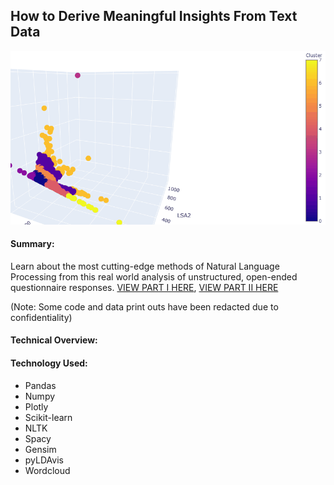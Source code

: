 ## How to Derive Meaningful Insights From Text Data

![](nlp_gif.gif)

#### Summary:
Learn about the most cutting-edge methods of Natural Language Processing from this real world analysis of unstructured, open-ended questionnaire responses. [VIEW PART I HERE](https://github.com/dcarter-ds/dcarter-ds.github.io/blob/master/Text_Analysis_Part_I.ipynb), [VIEW PART II HERE](https://github.com/dcarter-ds/dcarter-ds.github.io/blob/master/Text_Analysis_Part_II.ipynb)

(Note: Some code and data print outs have been redacted due to confidentiality)

#### Technical Overview:

#### Technology Used:
- Pandas
- Numpy
- Plotly
- Scikit-learn
- NLTK
- Spacy
- Gensim
- pyLDAvis
- Wordcloud
